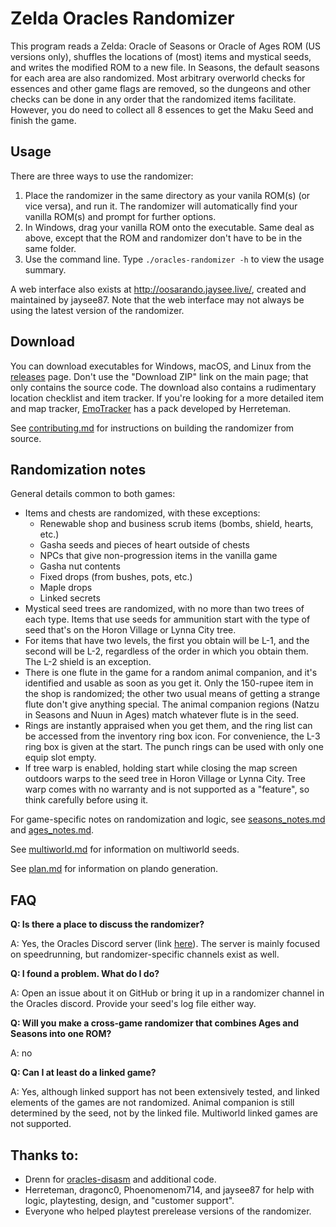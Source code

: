# Zelda Oracles Randomizer

This program reads a Zelda: Oracle of Seasons or Oracle of Ages ROM (US
versions only), shuffles the locations of (most) items and mystical seeds, and
writes the modified ROM to a new file. In Seasons, the default seasons for each
area are also randomized. Most arbitrary overworld checks for essences and
other game flags are removed, so the dungeons and other checks can be done in
any order that the randomized items facilitate. However, you do need to collect
all 8 essences to get the Maku Seed and finish the game.


## Usage

There are three ways to use the randomizer:

1. Place the randomizer in the same directory as your vanila ROM(s) (or vice
   versa), and run it. The randomizer will automatically find your vanilla
   ROM(s) and prompt for further options.
2. In Windows, drag your vanilla ROM onto the executable. Same deal as above,
   except that the ROM and randomizer don't have to be in the same folder.
3. Use the command line. Type `./oracles-randomizer -h` to view the usage
   summary.

A web interface also exists at <http://oosarando.jaysee.live/>, created and
maintained by jaysee87. Note that the web interface may not always be using the
latest version of the randomizer.


## Download

You can download executables for Windows, macOS, and Linux from the
[releases](https://github.com/jangler/oracles-randomizer/releases) page. Don't
use the "Download ZIP" link on the main page; that only contains the source
code. The download also contains a rudimentary location checklist and item
tracker. If you're looking for a more detailed item and map tracker,
[EmoTracker](https://emotracker.net/) has a pack developed by Herreteman.

See
[contributing.md](https://github.com/jangler/oracles-randomizer/blob/master/doc/contributing.md)
for instructions on building the randomizer from source.


## Randomization notes

General details common to both games:

- Items and chests are randomized, with these exceptions:
    - Renewable shop and business scrub items (bombs, shield, hearts, etc.)
	- Gasha seeds and pieces of heart outside of chests
	- NPCs that give non-progression items in the vanilla game
	- Gasha nut contents
	- Fixed drops (from bushes, pots, etc.)
	- Maple drops
	- Linked secrets
- Mystical seed trees are randomized, with no more than two trees of each type.
  Items that use seeds for ammunition start with the type of seed that's on the
  Horon Village or Lynna City tree.
- For items that have two levels, the first you obtain will be L-1, and the
  second will be L-2, regardless of the order in which you obtain them. The L-2
  shield is an exception.
- There is one flute in the game for a random animal companion, and it's
  identified and usable as soon as you get it. Only the 150-rupee item in the
  shop is randomized; the other two usual means of getting a strange flute
  don't give anything special. The animal companion regions (Natzu in Seasons
  and Nuun in Ages) match whatever flute is in the seed.
- Rings are instantly appraised when you get them, and the ring list can be
  accessed from the inventory ring box icon. For convenience, the L-3 ring box
  is given at the start. The punch rings can be used with only one equip slot
  empty.
- If tree warp is enabled, holding start while closing the map screen outdoors
  warps to the seed tree in Horon Village or Lynna City. Tree warp comes with
  no warranty and is not supported as a "feature", so think carefully before
  using it.

For game-specific notes on randomization and logic, see
[seasons_notes.md](https://github.com/jangler/oracles-randomizer/blob/master/doc/seasons_notes.md)
and
[ages_notes.md](https://github.com/jangler/oracles-randomizer/blob/master/doc/ages_notes.md).

See
[multiworld.md](https://github.com/jangler/oracles-randomizer/blob/master/doc/multiworld.md)
for information on multiworld seeds.

See
[plan.md](https://github.com/jangler/oracles-randomizer/blob/master/doc/plan.md)
for information on plando generation.


## FAQ

**Q: Is there a place to discuss the randomizer?**

A: Yes, the Oracles Discord server (link
[here](https://www.speedrun.com/oos/thread/3qwe1)). The server is mainly focused
on speedrunning, but randomizer-specific channels exist as well.

**Q: I found a problem. What do I do?**

A: Open an issue about it on GitHub or bring it up in a randomizer channel in
the Oracles discord. Provide your seed's log file either way.

**Q: Will you make a cross-game randomizer that combines Ages and Seasons into
one ROM?**

A: no

**Q: Can I at least do a linked game?**

A: Yes, although linked support has not been extensively tested, and linked
elements of the games are not randomized. Animal companion is still determined
by the seed, not by the linked file. Multiworld linked games are not supported.


## Thanks to:

- Drenn for [oracles-disasm](https://github.com/Drenn1/oracles-disasm) and
  additional code.
- Herreteman, dragonc0, Phoenomenom714, and jaysee87 for help with logic,
  playtesting, design, and "customer support".
- Everyone who helped playtest prerelease versions of the randomizer.
